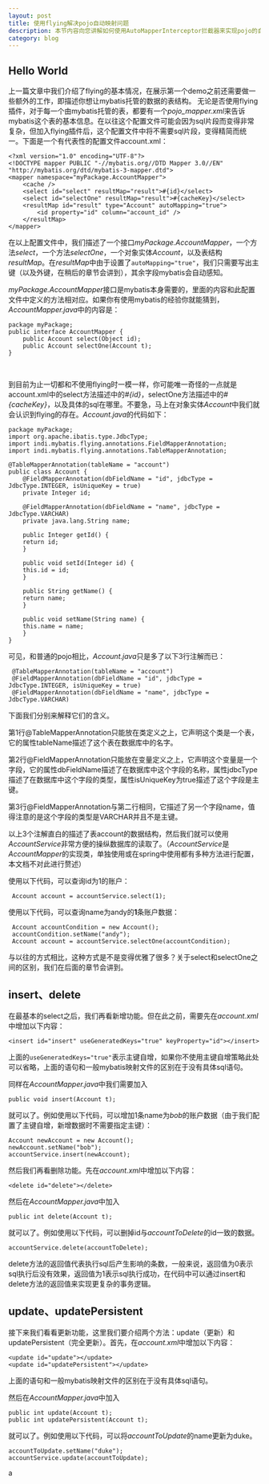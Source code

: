 ```yaml
---
layout: post
title: 使用flying解决pojo自动映射问题
description: 本节内容向您讲解如何使用AutoMapperInterceptor拦截器来实现pojo的自动映射。
category: blog
---
```


## Hello World

上一篇文章中我们介绍了flying的基本情况，在展示第一个demo之前还需要做一些额外的工作，即描述你想让mybatis托管的数据的表结构。
无论是否使用flying插件，对于每一个由mybatis托管的表，都要有一个<i>pojo_mapper.xml</i>来告诉mybatis这个表的基本信息。在以往这个配置文件可能会因为sql片段而变得非常复杂，但加入flying插件后，这个配置文件中将不需要sql片段，变得精简而统一。下面是一个有代表性的配置文件account.xml：
 
    <?xml version="1.0" encoding="UTF-8"?>
    <!DOCTYPE mapper PUBLIC "-//mybatis.org//DTD Mapper 3.0//EN"  "http://mybatis.org/dtd/mybatis-3-mapper.dtd">
    <mapper namespace="myPackage.AccountMapper">
        <cache />
	    <select id="select" resultMap="result">#{id}</select>
	    <select id="selectOne" resultMap="result">#{cacheKey}</select>
	    <resultMap id="result" type="Account" autoMapping="true">
            <id property="id" column="account_id" />
        </resultMap>
    </mapper>
 
在以上配置文件中，我们描述了一个接口<i>myPackage.AccountMapper</i>，一个方法<i>select</i>，一个方法<i>selectOne</i>，一个对象实体<i>Account</i>，以及表结构<i>resultMap</i>。在<i>resultMap</i>中由于设置了`autoMapping="true"`，我们只需要写出主键（以及外键，在稍后的章节会讲到），其余字段mybatis会自动感知。

<i>myPackage.AccountMapper</i>接口是mybatis本身需要的，里面的内容和此配置文件中定义的方法相对应。如果你有使用mybatis的经验你就能猜到，<i>AccountMapper.java</i>中的内容是：

    package myPackage;
    public interface AccountMapper {
        public Account select(Object id);
	    public Account selectOne(Account t);
    }
    

到目前为止一切都和不使用flying时一模一样，你可能唯一奇怪的一点就是account.xml中的select方法描述中的<i>#{id}</i>，selectOne方法描述中的<i>#{cacheKey}</i>，以及具体的sql在哪里。不要急，马上在对象实体<i>Account</i>中我们就会认识到flying的存在。<i>Account.java</i>的代码如下：

    package myPackage;
    import org.apache.ibatis.type.JdbcType;
    import indi.mybatis.flying.annotations.FieldMapperAnnotation;
    import indi.mybatis.flying.annotations.TableMapperAnnotation;
    
    @TableMapperAnnotation(tableName = "account")
    public class Account {
        @FieldMapperAnnotation(dbFieldName = "id", jdbcType = JdbcType.INTEGER, isUniqueKey = true)
	    private Integer id;
	    
	    @FieldMapperAnnotation(dbFieldName = "name", jdbcType = JdbcType.VARCHAR)
	    private java.lang.String name;
	    
	    public Integer getId() {
		return id;
	    }

	    public void setId(Integer id) {
		this.id = id;
	    }

	    public String getName() {
		return name;
	    }

	    public void setName(String name) {
		this.name = name;
	    }
    }
    
可见，和普通的pojo相比，<i>Account.java</i>只是多了以下3行注解而已：

     @TableMapperAnnotation(tableName = "account")
     @FieldMapperAnnotation(dbFieldName = "id", jdbcType = JdbcType.INTEGER, isUniqueKey = true)
     @FieldMapperAnnotation(dbFieldName = "name", jdbcType = JdbcType.VARCHAR) 

下面我们分别来解释它们的含义。

第1行@TableMapperAnnotation只能放在类定义之上，它声明这个类是一个表，它的属性tableName描述了这个表在数据库中的名字。

第2行@FieldMapperAnnotation只能放在变量定义之上，它声明这个变量是一个字段，它的属性dbFieldName描述了在数据库中这个字段的名称，属性jdbcType描述了在数据库中这个字段的类型，属性isUniqueKey为true描述了这个字段是主键。

第3行@FieldMapperAnnotation与第二行相同，它描述了另一个字段name，值得注意的是这个字段的类型是VARCHAR并且不是主键。

以上3个注解直白的描述了表account的数据结构，然后我们就可以使用<i>AccountService</i>非常方便的操纵数据库的读取了。（<i>AccountService</i>是<i>AccountMapper</i>的实现类，单独使用或在spring中使用都有多种方法进行配置，本文档不对此进行赘述）

使用以下代码，可以查询id为1的账户：

     Account account = accountService.select(1);
     
使用以下代码，可以查询name为andy的<b>1</b>条账户数据：

     Account accountCondition = new Account();
     accountCondition.setName("andy");
     Account account = accountService.selectOne(accountCondition);

与以往的方式相比，这种方式是不是变得优雅了很多？关于select和selectOne之间的区别，我们在后面的章节会讲到。

## insert、delete

在最基本的select之后，我们再看新增功能。但在此之前，需要先在<i>account.xml</i>中增加以下内容：

    <insert id="insert" useGeneratedKeys="true" keyProperty="id"></insert>

上面的`useGeneratedKeys="true"`表示主键自增，如果你不使用主键自增策略此处可以省略，上面的语句和一般mybatis映射文件的区别在于没有具体sql语句。

同样在<i>AccountMapper.java</i>中我们需要加入

    public void insert(Account t);

就可以了。例如使用以下代码，可以增加1条name为<i>bob</i>的账户数据（由于我们配置了主键自增，新增数据时不需要指定主键）：

    Account newAccount = new Account();
    newAccount.setName("bob");
    accountService.insert(newAccount);

然后我们再看删除功能。先在<i>account.xml</i>中增加以下内容：

    <delete id="delete"></delete>

然后在<i>AccountMapper.java</i>中加入

    public int delete(Account t);

就可以了。例如使用以下代码，可以删掉id与<i>accountToDelete</i>的id一致的数据。

    accountService.delete(accountToDelete);

delete方法的返回值代表执行sql后产生影响的条数，一般来说，返回值为0表示sql执行后没有效果，返回值为1表示sql执行成功，在代码中可以通过insert和delete方法的返回值来实现更复杂的事务逻辑。

## update、updatePersistent

接下来我们看看更新功能，这里我们要介绍两个方法：update（更新）和updatePersistent（完全更新）。首先，在<i>account.xml</i>中增加以下内容：

    <update id="update"></update>
    <update id="updatePersistent"></update>

上面的语句和一般mybatis映射文件的区别在于没有具体sql语句。

然后在<i>AccountMapper.java</i>中加入

    public int update(Account t);
    public int updatePersistent(Account t);

就可以了。例如使用以下代码，可以将<i>accountToUpdate</i>的name更新为duke。

    accountToUpdate.setName("duke");
    accountService.update(accountToUpdate);

a

